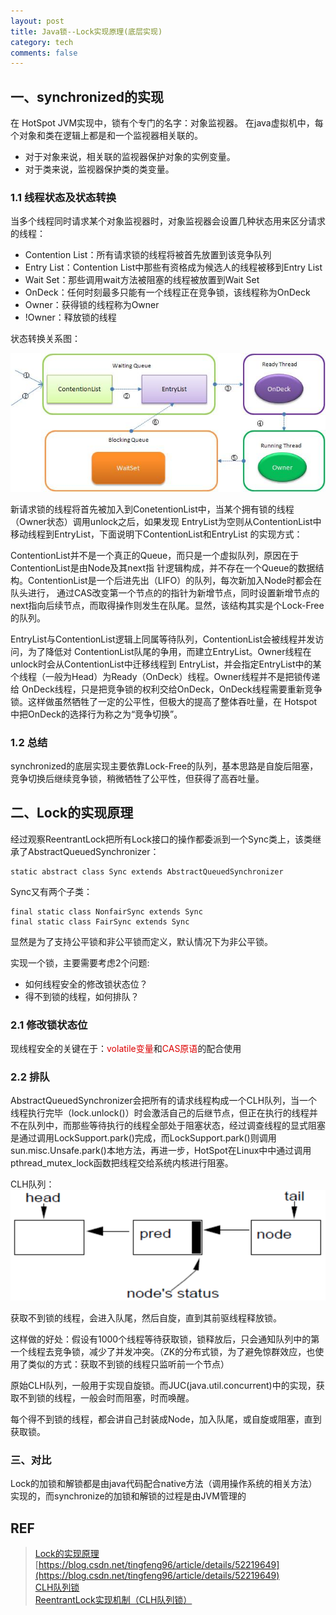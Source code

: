 ```yaml
---
layout: post
title: Java锁--Lock实现原理(底层实现)
category: tech
comments: false
---
```

## 一、synchronized的实现

在 HotSpot JVM实现中，锁有个专门的名字：对象监视器。 在java虚拟机中，每个对象和类在逻辑上都是和一个监视器相关联的。 

- 对于对象来说，相关联的监视器保护对象的实例变量。 
- 对于类来说，监视器保护类的类变量。

### 1.1 线程状态及状态转换

当多个线程同时请求某个对象监视器时，对象监视器会设置几种状态用来区分请求的线程：

- Contention List：所有请求锁的线程将被首先放置到该竞争队列
- Entry List：Contention List中那些有资格成为候选人的线程被移到Entry List
- Wait Set：那些调用wait方法被阻塞的线程被放置到Wait Set
- OnDeck：任何时刻最多只能有一个线程正在竞争锁，该线程称为OnDeck
- Owner：获得锁的线程称为Owner
- !Owner：释放锁的线程

状态转换关系图：

!["monitor"](/images/201901/monitor-states.jpg)

新请求锁的线程将首先被加入到ConetentionList中，当某个拥有锁的线程（Owner状态）调用unlock之后，如果发现 EntryList为空则从ContentionList中移动线程到EntryList，下面说明下ContentionList和EntryList 的实现方式：

ContentionList并不是一个真正的Queue，而只是一个虚拟队列，原因在于ContentionList是由Node及其next指 针逻辑构成，并不存在一个Queue的数据结构。ContentionList是一个后进先出（LIFO）的队列，每次新加入Node时都会在队头进行， 通过CAS改变第一个节点的的指针为新增节点，同时设置新增节点的next指向后续节点，而取得操作则发生在队尾。显然，该结构其实是个Lock-Free的队列。

EntryList与ContentionList逻辑上同属等待队列，ContentionList会被线程并发访问，为了降低对 ContentionList队尾的争用，而建立EntryList。Owner线程在unlock时会从ContentionList中迁移线程到 EntryList，并会指定EntryList中的某个线程（一般为Head）为Ready（OnDeck）线程。Owner线程并不是把锁传递给 OnDeck线程，只是把竞争锁的权利交给OnDeck，OnDeck线程需要重新竞争锁。这样做虽然牺牲了一定的公平性，但极大的提高了整体吞吐量，在 Hotspot中把OnDeck的选择行为称之为“竞争切换”。

### 1.2 总结

synchronized的底层实现主要依靠Lock-Free的队列，基本思路是自旋后阻塞，竞争切换后继续竞争锁，稍微牺牲了公平性，但获得了高吞吐量。

## 二、Lock的实现原理

经过观察ReentrantLock把所有Lock接口的操作都委派到一个Sync类上，该类继承了AbstractQueuedSynchronizer：

    static abstract class Sync extends AbstractQueuedSynchronizer  

Sync又有两个子类：

    final static class NonfairSync extends Sync       
    final static class FairSync extends Sync  

显然是为了支持公平锁和非公平锁而定义，默认情况下为非公平锁。

实现一个锁，主要需要考虑2个问题:

- 如何线程安全的修改锁状态位？
- 得不到锁的线程，如何排队？

### 2.1 修改锁状态位

现线程安全的关键在于：<font color="#dd0000">volatile变量</font>和<font color="#dd0000">CAS原语</font>的配合使用

### 2.2 排队

AbstractQueuedSynchronizer会把所有的请求线程构成一个CLH队列，当一个线程执行完毕（lock.unlock()）时会激活自己的后继节点，但正在执行的线程并不在队列中，而那些等待执行的线程全部处于阻塞状态，经过调查线程的显式阻塞是通过调用LockSupport.park()完成，而LockSupport.park()则调用 sun.misc.Unsafe.park()本地方法，再进一步，HotSpot在Linux中中通过调用pthread_mutex_lock函数把线程交给系统内核进行阻塞。

CLH队列：
!["CLH"](/images/201901/clh-lock.png)

获取不到锁的线程，会进入队尾，然后自旋，直到其前驱线程释放锁。

这样做的好处：假设有1000个线程等待获取锁，锁释放后，只会通知队列中的第一个线程去竞争锁，减少了并发冲突。（ZK的分布式锁，为了避免惊群效应，也使用了类似的方式：获取不到锁的线程只监听前一个节点）

原始CLH队列，一般用于实现自旋锁。而JUC(java.util.concurrent)中的实现，获取不到锁的线程，一般会时而阻塞，时而唤醒。

每个得不到锁的线程，都会讲自己封装成Node，加入队尾，或自旋或阻塞，直到获取锁。

### 三、对比

Lock的加锁和解锁都是由java代码配合native方法（调用操作系统的相关方法）实现的，而synchronize的加锁和解锁的过程是由JVM管理的

## REF
> [Lock的实现原理](https://www.cnblogs.com/duanxz/p/3559510.html)  
> [https://blog.csdn.net/tingfeng96/article/details/52219649](https://blog.csdn.net/tingfeng96/article/details/52219649)  
> [CLH队列锁](https://blog.csdn.net/aesop_wubo/article/details/7533186)  
> [ReentrantLock实现机制（CLH队列锁）](https://www.jianshu.com/p/b6efbdbdc6fa)